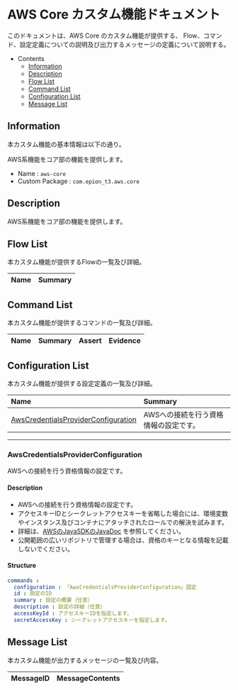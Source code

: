# AWS Core カスタム機能ドキュメント

このドキュメントは、AWS Core のカスタム機能が提供する、
Flow、コマンド、設定定義についての説明及び出力するメッセージの定義について説明する。

- Contents
  - [Information](#Information)
  - [Description](#Description)
  - [Flow List](#Flow-List)
  - [Command List](#Command-List)
  - [Configuration List](#Configuration-List)
  - [Message List](#Message-List)

## Information

本カスタム機能の基本情報は以下の通り。

AWS系機能をコア部の機能を提供します。

- Name : `aws-core`
- Custom Package : `com.epion_t3.aws.core`

## Description
AWS系機能をコア部の機能を提供します。

## Flow List

本カスタム機能が提供するFlowの一覧及び詳細。

|Name|Summary|
|:---|:---|


## Command List

本カスタム機能が提供するコマンドの一覧及び詳細。

|Name|Summary|Assert|Evidence|
|:---|:---|:---|:---|


## Configuration List

本カスタム機能が提供する設定定義の一覧及び詳細。

|Name|Summary|
|:---|:---|
|[AwsCredentialsProviderConfiguration](#AwsCredentialsProviderConfiguration)|AWSへの接続を行う資格情報の設定です。  |

------

### AwsCredentialsProviderConfiguration
AWSへの接続を行う資格情報の設定です。
#### Description
- AWSへの接続を行う資格情報の設定です。
- アクセスキーIDとシークレットアクセスキーを省略した場合には、環境変数やインスタンス及びコンテナにアタッチされたロールでの解決を試みます。
- 詳細は、[AWSのJavaSDKのJavaDoc](https://sdk.amazonaws.com/java/api/latest/software/amazon/awssdk/auth/credentials/DefaultCredentialsProvider.html) を参照してください。
- 公開範囲の広いリポジトリで管理する場合は、資格のキーとなる情報を記載しないでください。

#### Structure
```yaml
commands : 
  configuration : 「AwsCredentialsProviderConfiguration」固定
  id : 設定のID
  summary : 設定の概要（任意）
  description : 設定の詳細（任意）
  accessKeyId : アクセスキーIDを指定します。
  secretAccessKey : シークレットアクセスキーを指定します。

```


## Message List

本カスタム機能が出力するメッセージの一覧及び内容。

|MessageID|MessageContents|
|:---|:---|

